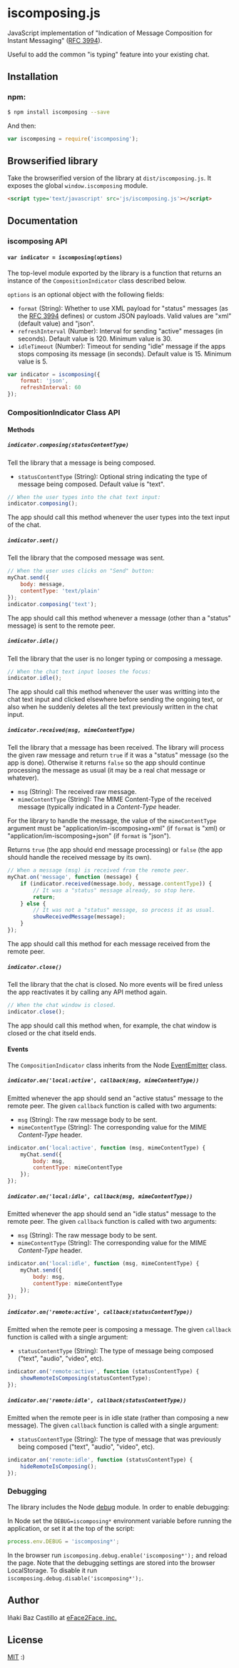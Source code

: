 # iscomposing.js

JavaScript implementation of "Indication of Message Composition for Instant Messaging" ([RFC 3994](https://tools.ietf.org/html/rfc3994)).

Useful to add the common "is typing" feature into your existing chat.


## Installation

### **npm**:

```bash
$ npm install iscomposing --save
```

And then:

```javascript
var iscomposing = require('iscomposing');
```


## Browserified library

Take the browserified version of the library at `dist/iscomposing.js`. It exposes the global `window.iscomposing` module.

```html
<script type='text/javascript' src='js/iscomposing.js'></script>
```


## Documentation


### iscomposing API


#### `var indicator = iscomposing(options)`

The top-level module exported by the library is a function that returns an instance of the `CompositionIndicator` class described below.

`options` is an optional object with the following fields:

* `format` (String): Whether to use XML payload for "status" messages (as the [RFC 3994](http://tools.ietf.org/html/rfc3994) defines) or custom JSON payloads. Valid values are "xml" (default value) and "json".
* `refreshInterval` (Number): Interval for sending "active" messages (in seconds). Default value is 120. Minimum value is 30.
* `idleTimeout` (Number): Timeout for sending "idle" message if the apps stops composing its message (in seconds). Default value is 15. Minimum value is 5.

```javascript
var indicator = iscomposing({
    format: 'json',
    refreshInterval: 60
});
```


### CompositionIndicator Class API


#### Methods

##### `indicator.composing(statusContentType)`

Tell the library that a message is being composed.

 * `statusContentType` (String): Optional string indicating the type of message being composed. Default value is "text".

```javascript
// When the user types into the chat text input:
indicator.composing();
```

The app should call this method whenever the user types into the text input of the chat.


##### `indicator.sent()`

Tell the library that the composed message was sent.

```javascript
// When the user uses clicks on "Send" button:
myChat.send({
    body: message,
    contentType: 'text/plain'
});
indicator.composing('text');
```

The app should call this method whenever a message (other than a "status" message) is sent to the remote peer.


##### `indicator.idle()`

Tell the library that the user is no longer typing or composing a message.

```javascript
// When the chat text input looses the focus:
indicator.idle();
```

The app should call this method whenever the user was writting into the chat text input and clicked elsewhere before sending the ongoing text, or also when he suddenly deletes all the text previously written in the chat input.


##### `indicator.received(msg, mimeContentType)`

Tell the library that a message has been received. The library will process the given raw message and return `true` if it was a "status" message (so the app is done). Otherwise it returns `false` so the app should continue processing the message as usual (it may be a real chat message or whatever).

 * `msg` (String): The received raw message.
 * `mimeContentType` (String): The MIME Content-Type of the received message (typically indicated in a *Content-Type* header.

For the library to handle the message, the value of the `mimeContentType` argument must be "application/im-iscomposing+xml" (if `format` is "xml) or "application/im-iscomposing+json" (if `format` is "json").

Returns `true` (the app should end message processing) or `false` (the app should handle the received message by its own).

```javascript
// When a message (msg) is received from the remote peer.
myChat.on('message', function (message) {
    if (indicator.received(message.body, message.contentType)) {
        // It was a "status" message already, so stop here.
        return;
    } else {
        // It was not a "status" message, so process it as usual.
        showReceivedMessage(message);
    }
});
```

The app should call this method for each message received from the remote peer.


##### `indicator.close()`

Tell the library that the chat is closed. No more events will be fired unless the app reactivates it by calling any API method again.

```javascript
// When the chat window is closed.
indicator.close();
```

The app should call this method when, for example, the chat window is closed or the chat itseld ends.


#### Events

The `CompositionIndicator` class inherits from the Node [EventEmitter](https://nodejs.org/api/events.html#events_class_events_eventemitter) class.


##### `indicator.on('local:active', callback(msg, mimeContentType))`

Emitted whenever the app should send an "active status" message to the remote peer. The given `callback` function is called with two arguments:

* `msg` (String): The raw message body to be sent.
* `mimeContentType` (String): The corresponding value for the MIME *Content-Type* header.

```javascript
indicator.on('local:active', function (msg, mimeContentType) {
    myChat.send({
        body: msg,
        contentType: mimeContentType
    });
});
```


##### `indicator.on('local:idle', callback(msg, mimeContentType))`

Emitted whenever the app should send an "idle status" message to the remote peer. The given `callback` function is called with two arguments:

* `msg` (String): The raw message body to be sent.
* `mimeContentType` (String): The corresponding value for the MIME *Content-Type* header.

```javascript
indicator.on('local:idle', function (msg, mimeContentType) {
    myChat.send({
        body: msg,
        contentType: mimeContentType
    });
});
```


##### `indicator.on('remote:active', callback(statusContentType))`

Emitted when the remote peer is composing a message. The given `callback` function is called with a single argument:

* `statusContentType` (String): The type of message being composed ("text", "audio", "video", etc).

```javascript
indicator.on('remote:active', function (statusContentType) {
    showRemoteIsComposing(statusContentType);
});
```


##### `indicator.on('remote:idle', callback(statusContentType))`

Emitted when the remote peer is in idle state (rather than composing a new message). The given `callback` function is called with a single argument:

* `statusContentType` (String): The type of message that was previously being composed ("text", "audio", "video", etc).

```javascript
indicator.on('remote:idle', function (statusContentType) {
    hideRemoteIsComposing();
});
```


### Debugging

The library includes the Node [debug](https://github.com/visionmedia/debug) module. In order to enable debugging:

In Node set the `DEBUG=iscomposing*` environment variable before running the application, or set it at the top of the script:

```javascript
process.env.DEBUG = 'iscomposing*';
```

In the browser run `iscomposing.debug.enable('iscomposing*');` and reload the page. Note that the debugging settings are stored into the browser LocalStorage. To disable it run `iscomposing.debug.disable('iscomposing*');`.


## Author

Iñaki Baz Castillo at [eFace2Face, inc.](https://eface2face.com)


## License

[MIT](./LICENSE) :)
